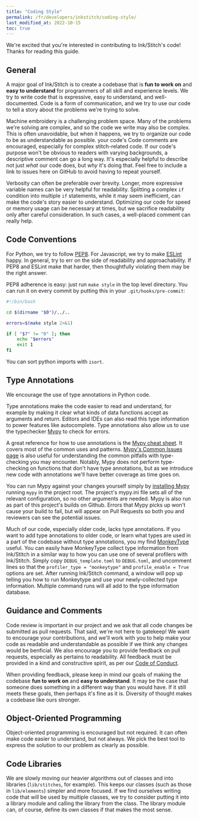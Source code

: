```yaml
---
title: "Coding Style"
permalink: /fr/developers/inkstitch/coding-style/
last_modified_at: 2022-10-15
toc: true
---
```

We're excited that you're interested in contributing to Ink/Stitch's code!  Thanks for reading this guide.

## General

A major goal of Ink/Stitch is to create a codebase that is **fun to work on** and **easy to understand** for programmers of all skill and experience levels.  We try to write code that is expressive, easy to understand, and well-documented.  Code is a form of communication, and we try to use our code to tell a story about the problems we're trying to solve.

Machine embroidery is a challenging problem space.  Many of the problems we're solving are complex, and so the code we write may also be complex.  This is often unavoidable, but when it happens, we try to organize our code to be as understandable as possible.
your code's
Code comments are encouraged, especially for complex stitch-related code.  If our code's purpose won't be obvious to readers with varying backgrounds, a descriptive comment can go a long way.  It's especially helpful to describe not just _what_ our code does, but _why_ it's doing that.  Feel free to include a link to issues here on GitHub to avoid having to repeat yourself.

Verbosity can often be preferable over brevity.  Longer, more expressive variable names can be very helpful for readability.  Splitting a complex `if` condition into multiple `if` statements, while it may seem inefficient, can make the code's story easier to understand.  Optimizing our code for speed or memory usage can be necessary at times, but we sacrifice readability only after careful consideration.  In such cases, a well-placed comment can really help.

## Code Conventions

For Python, we try to follow [PEP8](https://www.python.org/dev/peps/pep-0008/).  For Javascript, we try to make [ESLint](https://eslint.org) happy.  In general, try to err on the side of readability and approachability.  If PEP8 and ESLint make that harder, then thoughtfully violating them may be the right answer.

PEP8 adherence is easy: just run `make style` in the top level directory.  You can run it on every commit by putting this in your `.git/hooks/pre-commit`:

```bash
#!/bin/bash

cd $(dirname "$0")/../..

errors=$(make style 2>&1)

if [ "$?" != "0" ]; then
    echo "$errors"
    exit 1
fi
```

You can sort python imports with `isort`.

## Type Annotations

We encourage the use of type annotations in Python code.

Type annotations make the code easier to read and understand, for example by making it clear what kinds of data functions accept as arguments and return.
Editors and IDEs can also read this type information to power features like autocomplete.
Type annotations also allow us to use the typechecker [Mypy](https://mypy.readthedocs.io/en/stable/#) to check for errors.

A great reference for how to use annotations is the [Mypy cheat sheet](https://mypy.readthedocs.io/en/stable/cheat_sheet_py3.html).
It covers most of the common uses and patterns.
[Mypy's Common Issues page](https://mypy.readthedocs.io/en/stable/common_issues.html) is also useful for understanding the common pitfalls with type-checking you may encounter.
Notably, Mypy does not perform type-checking on functions that don't have type annotations, but as we introduce new code with annotations we'll have better coverage as time goes on.

You can run Mypy against your changes yourself simply by [installing Mypy](https://mypy.readthedocs.io/en/stable/getting_started.html#installing-and-running-mypy) running `mypy` in the project root.
The project's mypy.ini file sets all of the relevant configuration, so no other arguments are needed.
Mypy is also run as part of this project's builds on Github.
Errors that Mypy picks up won't cause your build to fail, but will appear on Pull Requests so both you and reviewers can see the potential issues.

Much of our code, especially older code, lacks type annotations.
If you want to add type annotations to older code, or learn what types are used in a part of the codebase without type annotations, you my find [MonkeyType](https://monkeytype.readthedocs.io/en/stable/) useful.
You can easily have MonkeyType collect type information from Ink/Stitch in a similar way to how you can use one of several profilers with Ink/Stitch.
Simply copy `DEBUG_template.toml` to `DEBUG.toml`, and uncomment lines so that the `profiler_type = "monkeytype"`
and `profile_enable = True` options are set.
After running Ink/Stitch command, a window will pop up telling you how to run Monkeytype and use your newly-collected type information.
Multiple command runs will all add to the type information database.

## Guidance and Comments

Code review is important in our project and we ask that all code changes be submitted as pull requests.  That said, we're not here to gatekeep!  We want to encourage your contributions, and we'll work with you to help make your code as readable and understandable as possible if we think any changes would be benficial.  We also encourage you to provide feedback on pull requests, especially as pertains to readability.  All feedback must be provided in a kind and constructive spirit, as per our [Code of Conduct](https://github.com/inkstitch/inkstitch/blob/main/CODE_OF_CONDUCT.md).

When providing feedback, please keep in mind our goals of making the codebase **fun to work on** and **easy to understand**.  It may be the case that someone does something in a different way than you would have.  If it still meets these goals, then perhaps it's fine as it is.  Diversity of thought makes a codebase like ours stronger.


## Object-Oriented Programming

Object-oriented programming is encouraged but not required.  It can often make code easier to understand, but not always.  We pick the best tool to express the solution to our problem as clearly as possible.

## Code Libraries

We are slowly moving our heavier algorithms out of classes and into libraries (`lib/stitches`, for example).  This keeps our classes (such as those in `lib/elements`) simpler and more focused.  If we find ourselves writing code that will be used by multiple classes, we try to consider putting it into a library module and calling the library from the class.  The library module can, of course, define its own classes if that makes the most sense.

